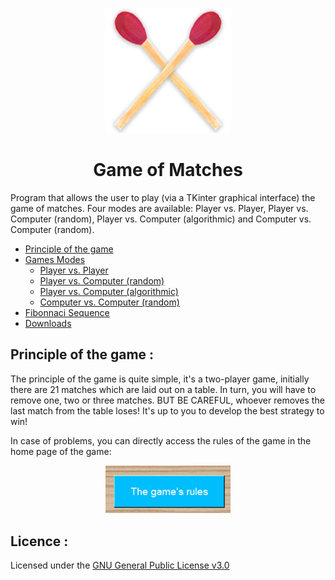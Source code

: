 <p align="center">
  <img width="200" src="img\LOGO_v1.png" alt="Game of Matches logo">
</p>
<h1 align="center">Game of Matches</h1>

Program that allows the user to play (via a TKinter graphical interface) the game of matches.
Four modes are available: Player vs. Player, Player vs. Computer (random), Player vs. Computer (algorithmic) and Computer vs. Computer (random).

- [Principle of the game](https://github.com/4strium/Game-of-Matches#principle-of-the-game)
- [Games Modes](https://github.com/4strium/Game-of-Matches#)
    - [Player vs. Player](https://github.com/4strium/Game-of-Matches#)
    - [Player vs. Computer (random)](https://github.com/4strium/Game-of-Matches#)
    - [Player vs. Computer (algorithmic)](https://github.com/4strium/Game-of-Matches#)
    - [Computer vs. Computer (random)](https://github.com/4strium/Game-of-Matches#)
- [Fibonnaci Sequence](https://github.com/4strium/Game-of-Matches#)
- [Downloads](https://github.com/4strium/Game-of-Matches#)

## Principle of the game :
The principle of the game is quite simple, it's a two-player game, initially there are 21 matches which are laid out on a table.
In turn, you will have to remove one, two or three matches.
BUT BE CAREFUL, whoever removes the last match from the table loses!
It's up to you to develop the best strategy to win!

In case of problems, you can directly access the rules of the game in the home page of the game:
<p align="center">
  <img width="200" src="img\docs\game_rules.PNG" alt="Image button of game rules">
</p>

## Licence :
Licensed under the [GNU General Public License v3.0](https://github.com/4strium/Game-of-Matches/blob/main/LICENSE)
